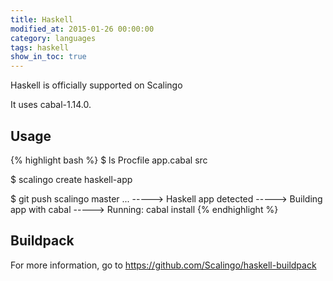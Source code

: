 ```yaml
---
title: Haskell
modified_at: 2015-01-26 00:00:00
category: languages
tags: haskell
show_in_toc: true
---
```


Haskell is officially supported on Scalingo

It uses cabal-1.14.0.

## Usage

{% highlight bash %}
$ ls
Procfile app.cabal src

$ scalingo create haskell-app

$ git push scalingo master
...
-----> Haskell app detected
-----> Building app with cabal
-----> Running: cabal install
{% endhighlight %}

## Buildpack

For more information, go to https://github.com/Scalingo/haskell-buildpack
